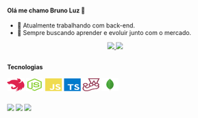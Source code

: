 #### Olá me chamo Bruno Luz 👋

- 🔭 Atualmente trabalhando com back-end.
- 🌱 Sempre buscando aprender e evoluir junto com o mercado.

<div align="center">
  <a href="https://github.com/bsanluz">
  <img height="155em" src="https://github-readme-stats.vercel.app/api?username=bsanluz&show_icons=true&theme=tokyonight&include_all_commits=true&count_private=true"/>
  <img height="155em" src="https://github-readme-stats.vercel.app/api/top-langs/?username=bsanluz&layout=compact&langs_count=7&theme=tokyonight"/>
  </a>
</div>
  
  ##
   #### Tecnologias
<div style="display: inline_block">
  <img align="center" alt="bruno-nest" height="30" width="40" src="https://raw.githubusercontent.com/devicons/devicon/master/icons/nestjs/nestjs-plain.svg">
  <img align="center" alt="bruno-node" height="30" width="40" src="https://raw.githubusercontent.com/devicons/devicon/master/icons/nodejs/nodejs-plain.svg">
  <img align="center" alt="bruno-Js" height="30" width="40" src="https://raw.githubusercontent.com/devicons/devicon/master/icons/javascript/javascript-plain.svg">
  <img align="center" alt="bruno-Ts" height="30" width="40" src="https://raw.githubusercontent.com/devicons/devicon/master/icons/typescript/typescript-plain.svg">
  <img align="center" alt="bruno-jest" height="30" width="40" src="https://raw.githubusercontent.com/devicons/devicon/master/icons/jest/jest-plain.svg">
  <img align="center" alt="bruno-mongo" height="30" width="40" src="https://raw.githubusercontent.com/devicons/devicon/master/icons/mongodb/mongodb-original.svg">
</div>
  
  ##
 
 <div> 
  <a href="https://instagram.com/bruulu_z" target="_blank"><img src="https://img.shields.io/badge/-Instagram-%23E4405F?style=for-the-badge&logo=instagram&logoColor=white" target="_blank"></a>
  <a href = "mailto:bsanluz@gmail.com"><img src="https://img.shields.io/badge/-Gmail-%23333?style=for-the-badge&logo=gmail&logoColor=white" target="_blank"></a>
  <a href="https://www.linkedin.com/in/bruno-dos-santos-da-luz-880987144" target="_blank"><img src="https://img.shields.io/badge/-LinkedIn-%230077B5?style=for-the-badge&logo=linkedin&logoColor=white" target="_blank"></a> 
</div>
